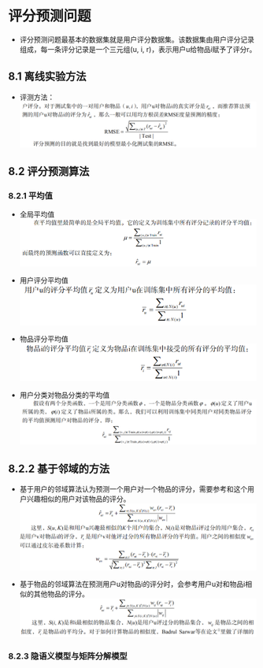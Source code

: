 # 评分预测问题

  - 评分预测问题最基本的数据集就是用户评分数据集。该数据集由用户评分记录组成，每一条评分记录是一个三元组(u, i, r)，表示用户u给物品i赋予了评分r。
  
## 8.1 离线实验方法

  - 评测方法：
  ![评分预测RMSE](../图片/评分预测RMSE.PNG)
  
## 8.2 评分预测算法

### 8.2.1 平均值

  - 全局平均值
  ![全局平均值](../图片/全局平均值.PNG)
  
  - 用户评分平均值
  ![用户评分平均值](../图片/用户评分平均值.PNG)
  
  - 物品评分平均值
  ![物品评分平均值](../图片/物品评分平均值.PNG)
  
  - 用户分类对物品分类的平均值
  ![用户分类对物品分类的平均值](../图片/用户分类对物品分类的平均值.PNG)
  
## 8.2.2 基于邻域的方法

  - 基于用户的邻域算法认为预测一个用户对一个物品的评分，需要参考和这个用户兴趣相似的用户对该物品的评分。
  ![基于用户相似度的评分](../图片/基于用户相似度的评分.PNG)
  
  - 基于物品的邻域算法在预测用户u对物品i的评分时，会参考用户u对和物品i相似的其他物品的评分。
  ![基于物品相似度的评分](../图片/基于物品相似度的评分.PNG)
  
### 8.2.3 隐语义模型与矩阵分解模型


  
